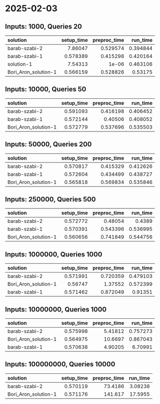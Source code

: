 # 2025-02-03

## Inputs: 1000, Queries 20

| solution             |   setup_time |   preproc_time |   run_time |
|:---------------------|-------------:|---------------:|-----------:|
| barab-szabi-2        |     7.86047  |       0.529574 |   0.394844 |
| barab-szabi-1        |     0.578389 |       0.415298 |   0.420164 |
| solution-1           |     7.54313  |       1e-06    |   0.463106 |
| Bori_Aron_solution-1 |     0.566159 |       0.528826 |   0.53175  |

## Inputs: 10000, Queries 50

| solution             |   setup_time |   preproc_time |   run_time |
|:---------------------|-------------:|---------------:|-----------:|
| barab-szabi-2        |     0.591093 |       0.416198 |   0.406452 |
| barab-szabi-1        |     0.572144 |       0.40506  |   0.408052 |
| Bori_Aron_solution-1 |     0.572779 |       0.537696 |   0.535503 |

## Inputs: 50000, Queries 200

| solution             |   setup_time |   preproc_time |   run_time |
|:---------------------|-------------:|---------------:|-----------:|
| barab-szabi-2        |     0.570817 |       0.415329 |   0.412626 |
| barab-szabi-1        |     0.572604 |       0.434499 |   0.438727 |
| Bori_Aron_solution-1 |     0.565818 |       0.569834 |   0.535846 |

## Inputs: 250000, Queries 500

| solution             |   setup_time |   preproc_time |   run_time |
|:---------------------|-------------:|---------------:|-----------:|
| barab-szabi-2        |     0.572772 |       0.48054  |   0.4389   |
| barab-szabi-1        |     0.570391 |       0.543396 |   0.536995 |
| Bori_Aron_solution-1 |     0.560656 |       0.741849 |   0.544756 |

## Inputs: 1000000, Queries 1000

| solution             |   setup_time |   preproc_time |   run_time |
|:---------------------|-------------:|---------------:|-----------:|
| barab-szabi-2        |     0.571991 |       0.720359 |   0.479103 |
| Bori_Aron_solution-1 |     0.56747  |       1.37552  |   0.572399 |
| barab-szabi-1        |     0.571462 |       0.872049 |   0.91351  |

## Inputs: 10000000, Queries 1000

| solution             |   setup_time |   preproc_time |   run_time |
|:---------------------|-------------:|---------------:|-----------:|
| barab-szabi-2        |     0.575998 |        5.41812 |   0.757273 |
| Bori_Aron_solution-1 |     0.564975 |       10.6697  |   0.867043 |
| barab-szabi-1        |     0.570638 |        4.90205 |   6.70991  |

## Inputs: 100000000, Queries 10000

| solution             |   setup_time |   preproc_time |   run_time |
|:---------------------|-------------:|---------------:|-----------:|
| barab-szabi-2        |     0.570119 |        73.4186 |    3.08238 |
| Bori_Aron_solution-1 |     0.571176 |       141.617  |   17.5955  |
